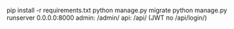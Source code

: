 pip install -r requirements.txt
python manage.py migrate
python manage.py runserver 0.0.0.0:8000
admin: /admin/
api: /api/ (JWT по /api/login/)
